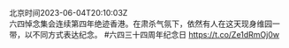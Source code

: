 北京时间2023-06-04T20:10:03Z<br>六四悼念集会连续第四年绝迹香港。在肃杀气氛下，依然有人在这天现身维园一带，以不同方式表达纪念。
#六四三十四周年纪念日
https://t.co/Ze1dRmOj0w<br><br><br>